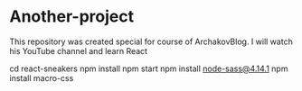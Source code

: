 # Another-project
This repository was created special for course of ArchakovBlog. I will watch his YouTube channel and learn React

cd react-sneakers
npm install
npm start
npm install node-sass@4.14.1
npm install macro-css
